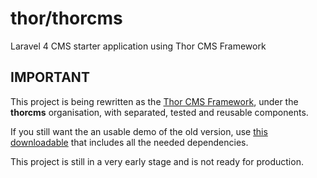 thor/thorcms
======

Laravel 4 CMS starter application using Thor CMS Framework
  
## IMPORTANT

This project is being rewritten as the [Thor CMS Framework](https://github.com/thorcms), under the   **thorcms** organisation, with separated, tested and reusable components.

If you still want the an usable demo of the old version, use [this downloadable](https://github.com/thorcms/thorcms/releases/download/0.1.0/thorfw-0.1.0.zip) that includes all the needed dependencies.

This project is still in a very early stage and is not ready for production.
